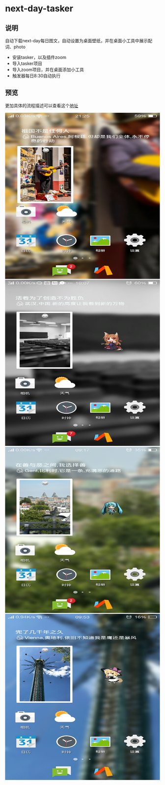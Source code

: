 # next-day-tasker



## 说明
自动下载next-day每日图文，自动设置为桌面壁纸，并在桌面小工具中展示配词、photo
* 安装tasker，以及插件zoom
* 导入tasker项目
* 导入zoom项目，并在桌面添加小工具
* 触发器每日8:30自动执行

## 预览
更加具体的流程描述可以查看这个[地址](http://www.nexttoyou.me/index.php/archives/307)
<div align=center><img height="540" width="960" src="https://github.com/bjc5233/next-day-tasker/raw/master/resources/demo.png"/></div>
<div align=center><img height="540" width="960" src="https://github.com/bjc5233/next-day-tasker/raw/master/resources/Screenshot_2017-07-24-10-07-52-991.png"/></div>
<div align=center><img height="540" width="960" src="https://github.com/bjc5233/next-day-tasker/raw/master/resources/Screenshot_2017-07-26-09-17-45-852.png"/></div>
<div align=center><img height="540" width="960" src="https://github.com/bjc5233/next-day-tasker/raw/master/resources/Screenshot_2017-07-27-09-53-12-736.png"/></div>
